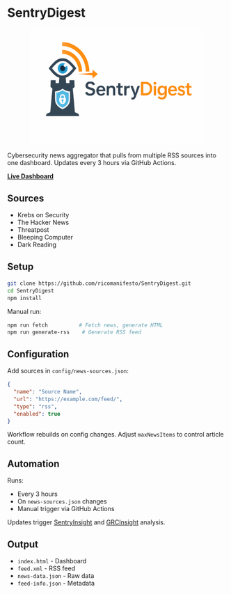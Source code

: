 # SentryDigest

<p align="center">
  <img src="assets/logo.png" alt="SentryDigest Logo" width="400">
</p>

Cybersecurity news aggregator that pulls from multiple RSS sources into one dashboard. Updates every 3 hours via GitHub Actions.

**[Live Dashboard](https://ricomanifesto.github.io/SentryDigest/)**

## Sources

- Krebs on Security
- The Hacker News
- Threatpost
- Bleeping Computer
- Dark Reading

## Setup

```bash
git clone https://github.com/ricomanifesto/SentryDigest.git
cd SentryDigest
npm install
```

Manual run:
```bash
npm run fetch          # Fetch news, generate HTML
npm run generate-rss    # Generate RSS feed
```

## Configuration

Add sources in `config/news-sources.json`:

```json
{
  "name": "Source Name",
  "url": "https://example.com/feed/",
  "type": "rss",
  "enabled": true
}
```

Workflow rebuilds on config changes. Adjust `maxNewsItems` to control article count.

## Automation

Runs:
- Every 3 hours
- On `news-sources.json` changes
- Manual trigger via GitHub Actions

Updates trigger [SentryInsight](https://github.com/ricomanifesto/SentryInsight) and [GRCInsight](https://github.com/ricomanifesto/GRCInsight) analysis.

## Output

- `index.html` - Dashboard
- `feed.xml` - RSS feed
- `news-data.json` - Raw data
- `feed-info.json` - Metadata
